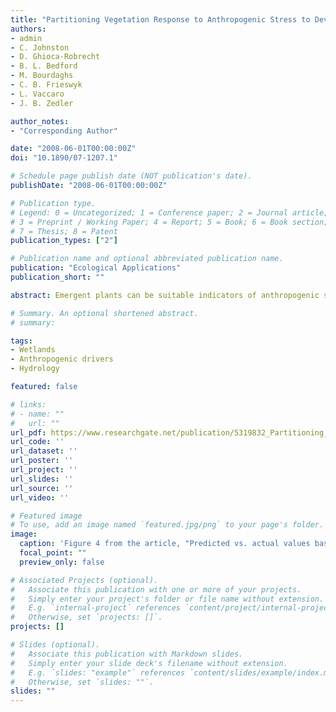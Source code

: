 ```yaml
---
title: "Partitioning Vegetation Response to Anthropogenic Stress to Develop Multi-Taxa Wetland Indicators"
authors:
- admin
- C. Johnston
- D. Ghioca-Robrecht
- B. L. Bedford
- M. Bourdaghs
- C. B. Frieswyk
- L. Vaccaro
- J. B. Zedler

author_notes:
- "Corresponding Author"

date: "2008-06-01T00:00:00Z"
doi: "10.1890/07-1207.1"

# Schedule page publish date (NOT publication's date).
publishDate: "2008-06-01T00:00:00Z"

# Publication type.
# Legend: 0 = Uncategorized; 1 = Conference paper; 2 = Journal article;
# 3 = Preprint / Working Paper; 4 = Report; 5 = Book; 6 = Book section;
# 7 = Thesis; 8 = Patent
publication_types: ["2"]

# Publication name and optional abbreviated publication name.
publication: "Ecological Applications"
publication_short: ""

abstract: Emergent plants can be suitable indicators of anthropogenic stress in coastal wetlands if their responses to natural environmental variation can be parsed from their responses to human activities in and around wetlands. We used hierarchical partitioning to evaluate the independent influence of geomorphology, geography, and anthropogenic stress on common wetland plants of the U.S. Great Lakes coast and developed multi-taxa models indicating wetland condition. A seven-taxon model predicted condition relative to watershed-derived anthropogenic stress, and a four-taxon model predicted condition relative to within-wetland anthropogenic stressors that modified hydrology. The Great Lake on which the wetlands occurred explained an average of about half the variation in species cover, and subdividing the data by lake allowed us to remove that source of variation. We developed lake-specific multi-taxa models for all of the Great Lakes except Lake Ontario, which had no plant species with significant independent effects of anthropogenic stress. Plant responses were both positive (increasing cover with stress) and negative (decreasing cover with stress), and plant taxa incorporated into the lake-specific models differed by Great Lake. The resulting models require information on only a few taxa, rather than all plant species within a wetland, making them easier to implement than existing indicators.

# Summary. An optional shortened abstract.
# summary: 

tags:
- Wetlands
- Anthropogenic drivers
- Hydrology

featured: false

# links:
# - name: ""
#   url: ""
url_pdf: https://www.researchgate.net/publication/5319832_Partitioning_vegetation_response_to_anthropogenic_stress_to_develop_multi-taxa_wetland_indicators
url_code: ''
url_dataset: ''
url_poster: ''
url_project: ''
url_slides: ''
url_source: ''
url_video: ''

# Featured image
# To use, add an image named `featured.jpg/png` to your page's folder. 
image:
  caption: 'Figure 4 from the article, "Predicted vs. actual values based on output of lake-specific multi-taxa formulae (Table 5) for (A) cumulative stress index(CSI) and (B) hydrologic modification index (HMI)." '
  focal_point: ""
  preview_only: false

# Associated Projects (optional).
#   Associate this publication with one or more of your projects.
#   Simply enter your project's folder or file name without extension.
#   E.g. `internal-project` references `content/project/internal-project/index.md`.
#   Otherwise, set `projects: []`.
projects: []

# Slides (optional).
#   Associate this publication with Markdown slides.
#   Simply enter your slide deck's filename without extension.
#   E.g. `slides: "example"` references `content/slides/example/index.md`.
#   Otherwise, set `slides: ""`.
slides: ""
---
```



